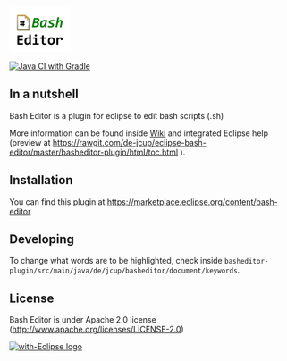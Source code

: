 ![Bash Editor Logo](https://github.com/de-jcup/eclipse-bash-editor/blob/master/basheditor-plugin/html/images/bash-editor-logo.png)

[![Java CI with Gradle](https://github.com/de-jcup/eclipse-bash-editor/actions/workflows/gradle.yml/badge.svg)](https://github.com/de-jcup/eclipse-bash-editor/actions/workflows/gradle.yml)

## In a nutshell
Bash Editor is a plugin for eclipse to edit bash scripts (.sh)

More information can be found inside [Wiki](https://github.com/de-jcup/eclipse-bash-editor/wiki)
and integrated Eclipse help (preview at https://rawgit.com/de-jcup/eclipse-bash-editor/master/basheditor-plugin/html/toc.html ).


## Installation
You can find this plugin at https://marketplace.eclipse.org/content/bash-editor	

## Developing

To change what words are to be highlighted, check inside `basheditor-plugin/src/main/java/de/jcup/basheditor/document/keywords`.

## License
Bash Editor is under Apache 2.0 license (http://www.apache.org/licenses/LICENSE-2.0)

<a href="http://with-eclipse.github.io/" target="_blank">
<img alt="with-Eclipse logo" src="http://with-eclipse.github.io/with-eclipse-0.jpg" />
</a>

